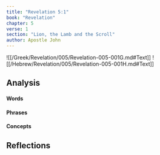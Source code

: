 ```yaml
---
title: "Revelation 5:1"
book: "Revelation"
chapter: 5
verse: 1
section: "Lion, the Lamb and the Scroll"
author: Apostle John
---
```

![[/Greek/Revelation/005/Revelation-005-001G.md#Text]]
![[/Hebrew/Revelation/005/Revelation-005-001H.md#Text]]

## Analysis

#### Words

#### Phrases

#### Concepts

## Reflections
